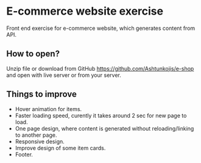 # E-commerce website exercise

Front end exercise for e-commerce website, which generates content from API. 

## How to open?

Unzip file or download from GitHub https://github.com/Ashtunkojis/e-shop and open with live server or from your server.

## Things to improve
- Hover animation for items.
- Faster loading speed, curently it takes around 2 sec for new page to load.
- One page design, where content is generated without reloading/linking to another page.
- Responsive design.
- Improve design of some item cards.
- Footer.

